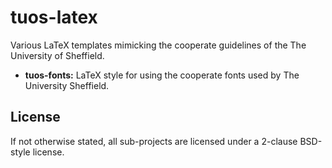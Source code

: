 # tuos-latex
Various LaTeX templates mimicking the cooperate guidelines of the The
University of Sheffield.

* **tuos-fonts:** LaTeX style for using the cooperate fonts used by 
  The University Sheffield.


## License
If not otherwise stated, all sub-projects are licensed under a
2-clause BSD-style license.

